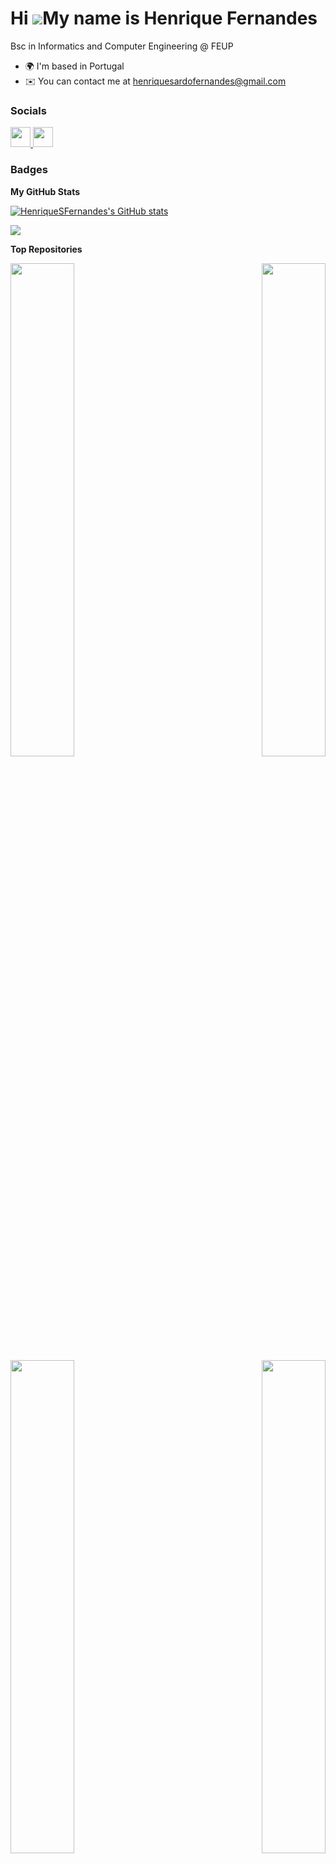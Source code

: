 Hi ![](https://user-images.githubusercontent.com/18350557/176309783-0785949b-9127-417c-8b55-ab5a4333674e.gif)My name is Henrique Fernandes
==========================================================================================================================================

Bsc in Informatics and Computer Engineering @ FEUP

* 🌍 I'm based in Portugal
* ✉️ You can contact me at [henriquesardofernandes@gmail.com](mailto:henriquesardofernandes@gmail.com)

### Socials

<p align="left"> <a href="https://www.github.com/HenriqueSFernandes" target="_blank" rel="noreferrer"> <picture> <source media="(prefers-color-scheme: dark)" srcset="https://raw.githubusercontent.com/danielcranney/readme-generator/main/public/icons/socials/github-dark.svg" /> <source media="(prefers-color-scheme: light)" srcset="https://raw.githubusercontent.com/danielcranney/readme-generator/main/public/icons/socials/github.svg" /> <img src="https://raw.githubusercontent.com/danielcranney/readme-generator/main/public/icons/socials/github.svg" width="32" height="32" /> </picture> </a> <a href="https://www.linkedin.com/in/-henriquesfernandes" target="_blank" rel="noreferrer"> <picture> <source media="(prefers-color-scheme: dark)" srcset="https://raw.githubusercontent.com/danielcranney/readme-generator/main/public/icons/socials/linkedin-dark.svg" /> <source media="(prefers-color-scheme: light)" srcset="https://raw.githubusercontent.com/danielcranney/readme-generator/main/public/icons/socials/linkedin.svg" /> <img src="https://raw.githubusercontent.com/danielcranney/readme-generator/main/public/icons/socials/linkedin.svg" width="32" height="32" /> </picture> </a></p>

### Badges

<b>My GitHub Stats</b>

<a href="http://www.github.com/HenriqueSFernandes"><img src="https://github-readme-stats.vercel.app/api?username=HenriqueSFernandes&show_icons=true&hide=&count_private=true&title_color=74c7ec&text_color=cdd6f4&icon_color=74c7ec&bg_color=11111b&hide_border=true&show_icons=true" alt="HenriqueSFernandes's GitHub stats" /></a>

<a href="http://www.github.com/HenriqueSFernandes"><img src="https://github-readme-streak-stats.herokuapp.com/?user=HenriqueSFernandes&stroke=cdd6f4&background=11111b&ring=74c7ec&fire=74c7ec&currStreakNum=cdd6f4&currStreakLabel=74c7ec&sideNums=cdd6f4&sideLabels=cdd6f4&dates=cdd6f4&hide_border=true" /></a>

<b>Top Repositories</b>

<div width="100%" align="center"><a href="https://github.com/HenriqueSFernandes/AED-ScheduleManager" align="left"><img align="left" width="45%" src="https://github-readme-stats.vercel.app/api/pin/?username=HenriqueSFernandes&repo=AED-ScheduleManager&title_color=74c7ec&text_color=cdd6f4&icon_color=74c7ec&bg_color=11111b&hide_border=true&locale=en" /></a><a href="https://github.com/HenriqueSFernandes/brainfuck-interpreter" align="right"><img align="right" width="45%" src="https://github-readme-stats.vercel.app/api/pin/?username=HenriqueSFernandes&repo=brainfuck-interpreter&title_color=74c7ec&text_color=cdd6f4&icon_color=74c7ec&bg_color=11111b&hide_border=true&locale=en" /></a></div><br /><br /><br /><br /><br /><br /><br />

<br /><br /><br /><br /><br />

<div width="100%" align="center"><a href="https://github.com/HenriqueSFernandes/Image-Manipulation-Prog" align="left"><img align="left" width="45%" src="https://github-readme-stats.vercel.app/api/pin/?username=HenriqueSFernandes&repo=Image-Manipulation-Prog&title_color=74c7ec&text_color=cdd6f4&icon_color=74c7ec&bg_color=11111b&hide_border=true&locale=en" /></a><a href="https://github.com/HenriqueSFernandes/wolfensteinmock" align="right"><img align="right" width="45%" src="https://github-readme-stats.vercel.app/api/pin/?username=HenriqueSFernandes&repo=wolfensteinmock&title_color=74c7ec&text_color=cdd6f4&icon_color=74c7ec&bg_color=11111b&hide_border=true&locale=en" /></a></div>

